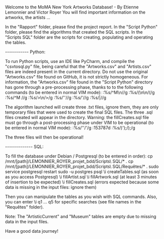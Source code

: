 Welcome to the MoMA New York Artworks Database! - By Etienne Lemonnier and Victor Royer
You will find important information on the artworks, the artists ...

In the "Rapport" folder, please find the project report.
In the "Script Python" folder, please find the algorithms that created the SQL scripts.
In the "Scripts SQL" folder are the scripts for creating, populating and operating the tables.

------------ Python:

To run Python scripts, use an IDE like PyCharm, and compile the "csvtosql.py" file, being careful that the "Artworks.csv" and "Artists.csv" files are indeed present in the current directory. Do not use the original "Artworks.csv" file found on GitHub, it is not strictly homogeneous. For information, the "Artworks.csv" file found in the "Script Python" directory has gone through a pre-processing phase, thanks to to the following commands (to be entered in normal VIM mode):
:%s/^M\n//g
:%s/(\n\n/(/g
:%s/^M //g
:%s/>\n/>/g
:%s/''//g
:%s/'//g
:%s/|//g

The algorithm launched will create three .txt files, ignore them, they are only temporary files that were used to create the final SQL files.
The three .sql files created will appear in the directory.
Warning: the fillCreates.sql file must go through a post-processing phase under VIM to be operational (to be entered in normal VIM mode):
:%s/''/'/g 
:153787d 
:%s/)');/);/g

The three files will then be operational!

-------------- SQL:

To fill the database under Debian / Postgresql (to be entered in order):
cp /mnt/[path]/LEMONNIER_ROYER_projet_bdd/Scripts\ SQL/* .
cp /mnt/[path]/LEMONNIER_ROYER_projet_bdd/Scripts\ SQL/Requêtes/* .
sudo service postgresql restart
sudo -u postgres psql
\i createTables.sql (as soon as you access Postgresql)
\i fillArtist.sql
\i fillArtwork.sql (at least 3 minutes of insertion to be expected)
\i fillCreates.sql (errors expected because some data is missing in the input files: ignore them)

Then you can manipulate the tables as you wish with SQL commands.
Also, you can enter \i q1 ... q5 for specific searches (see file names in the "Requêtes" folder).

Note: The "ArtisticCurrent" and "Museum" tables are empty due to missing data in the input files.


Have a good data journey!
